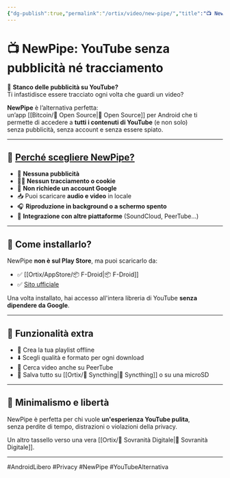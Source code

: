 ```yaml
---
{"dg-publish":true,"permalink":"/ortix/video/new-pipe/","title":"📺 NewPipe: YouTube senza pubblicità né tracciamento","tags":["NewPipe","Privacy","Android","OpenSource","SovranitàDigitale","Video"]}
---
```



# 📺 NewPipe: YouTube senza pubblicità né tracciamento

🚫 **Stanco delle pubblicità su YouTube?**  
Ti infastidisce essere tracciato ogni volta che guardi un video?

**NewPipe** è l’alternativa perfetta:  
un’app [[Bitcoin/🧬 Open Source\|🧬 Open Source]] per Android che ti permette di accedere a **tutti i contenuti di YouTube** (e non solo)  
senza pubblicità, senza account e senza essere spiato.

---

## 🔐 <u>Perché scegliere NewPipe?</u>

- 📵 **Nessuna pubblicità**  
- 🕵️‍♂️ **Nessun tracciamento o cookie**
- 🧠 **Non richiede un account Google**
- 📥 Puoi scaricare **audio e video** in locale
- 🎧 **Riproduzione in background o a schermo spento**
- 🔄 **Integrazione con altre piattaforme** (SoundCloud, PeerTube…)

---

## 🚀 Come installarlo?

NewPipe **non è sul Play Store**, ma puoi scaricarlo da:

- ✅ [[Ortix/AppStore/📦 F-Droid\|📦 F-Droid]]
- ✅ [Sito ufficiale](https://newpipe.net)

Una volta installato, hai accesso all'intera libreria di YouTube **senza dipendere da Google**.

---

## 🧩 Funzionalità extra

- 🎵 Crea la tua playlist offline
- ⬇️ Scegli qualità e formato per ogni download
- 🔎 Cerca video anche su PeerTube
- 📁 Salva tutto su [[Ortix/🔄 Syncthing\|🔄 Syncthing]] o su una microSD

---

## 📱 Minimalismo e libertà

NewPipe è perfetta per chi vuole **un'esperienza YouTube pulita**,  
senza perdite di tempo, distrazioni o violazioni della privacy.

Un altro tassello verso una vera [[Ortix/🧭 Sovranità Digitale\|🧭 Sovranità Digitale]].

---

#AndroidLibero #Privacy #NewPipe #YouTubeAlternativa